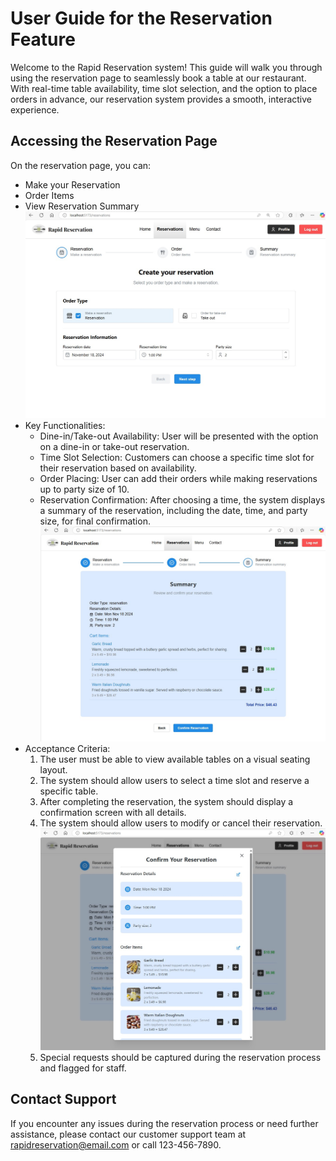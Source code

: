 # User Guide for the Reservation Feature

Welcome to the Rapid Reservation system! This guide will walk you through using the reservation page to seamlessly book a table at our restaurant. With real-time table availability, time slot selection, and the option to place orders in advance, our reservation system provides a smooth, interactive experience.
## Accessing the Reservation Page
On the reservation page, you can:
  - Make your Reservation
  - Order Items
  - View Reservation Summary
![Rapid Reservation Reservation Page](KB-Pictures/Reservation.jpg)
 - Key Functionalities:
   - Dine-in/Take-out Availability: User will be presented with the option on a dine-in or take-out reservation.
   - Time Slot Selection: Customers can choose a specific time slot for their reservation based on availability.
   - Order Placing: User can add their orders while making reservations up to party size of 10.
   - Reservation Confirmation: After choosing a time, the system displays a summary of the reservation, including the date, time, and party size, for final confirmation.
     ![Rapid Reservation Summary Page](KB-Pictures/Summary.jpg)
 - Acceptance Criteria:
   1. The user must be able to view available tables on a visual seating layout.
   2. The system should allow users to select a time slot and reserve a specific table.
   3. After completing the reservation, the system should display a confirmation screen with all details.
   4. The system should allow users to modify or cancel their reservation.
      ![Rapid Reservation Confirm Page](KB-Pictures/Confirm.jpg)
   6. Special requests should be captured during the reservation process and flagged for staff.

## Contact Support
If you encounter any issues during the reservation process or need further assistance, please contact our customer support team at rapidreservation@email.com or call 123-456-7890.
